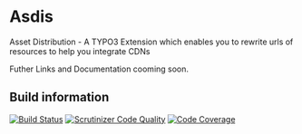 # Asdis
Asset Distribution - A TYPO3 Extension which enables you to rewrite urls of resources to help you integrate CDNs

Futher Links and Documentation cooming soon.

## Build information
[![Build Status](https://travis-ci.org/AOEpeople/asdis.svg?branch=master)](https://travis-ci.org/AOEpeople/asdis)
[![Scrutinizer Code Quality](https://scrutinizer-ci.com/g/AOEpeople/asdis/badges/quality-score.png?b=master)](https://scrutinizer-ci.com/g/AOEpeople/asdis/?branch=master)
[![Code Coverage](https://scrutinizer-ci.com/g/AOEpeople/asdis/badges/coverage.png?b=master)](https://scrutinizer-ci.com/g/AOEpeople/asdis/?branch=master)

